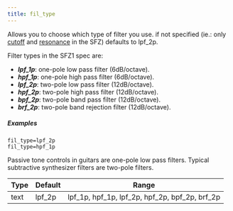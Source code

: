 ```yaml
---
title: fil_type
---
```

Allows you to choose which type of filter you use. if not specified
(ie.: only [cutoff](cutoff) and [resonance](resonance) in the SFZ)
defaults to lpf_2p.

Filter types in the SFZ1 spec are:

- ***lpf_1p***: one-pole low pass filter (6dB/octave).
- ***hpf_1p***: one-pole high pass filter (6dB/octave).
- ***lpf_2p***: two-pole low pass filter (12dB/octave).
- ***hpf_2p***: two-pole high pass filter (12dB/octave).
- ***bpf_2p***: two-pole band pass filter (12dB/octave).
- ***brf_2p***: two-pole band rejection filter (12dB/octave).

##### Examples

```
fil_type=lpf_2p
fil_type=hpf_1p
```

Passive tone controls in guitars are one-pole low pass filters.
Typical subtractive synthesizer filters are two-pole filters.

| Type | Default | Range
| ---  | ---     | ---
| text | lpf_2p  | lpf_1p, hpf_1p, lpf_2p, hpf_2p, bpf_2p, brf_2p
